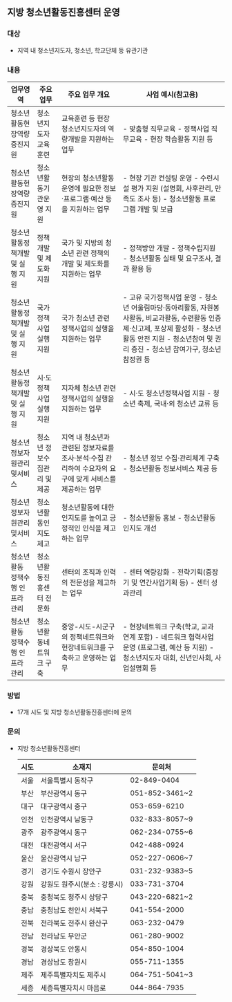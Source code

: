 ## 지방 청소년활동진흥센터 운영

### 대상
- 지역 내 청소년지도자, 청소년, 학교단체 등 유관기관

### 내용
| 업무영역 | 주요 업무 | 주요 업무 개요 | 사업 예시(참고용) |
|----------|----------|----------------|-----------------|
| 청소년활동현장역량증진지원 | 청소년지도자교육훈련 | 교육훈련 등 현장 청소년지도자의 역량개발을 지원하는 업무 | - 맞춤형 직무교육 - 정책사업 직무교육 - 현장 학습활동 지원 등 |
| 청소년활동현장역량증진지원 | 청소년활동기관운영 지원 | 현장의 청소년활동 운영에 필요한 정보·프로그램·예산 등을 지원하는 업무 | - 현장 기관 컨설팅 운영 - 수련시설 평가 지원 (설명회, 사후관리, 만족도 조사 등) - 청소년활동 프로그램 개발 및 보급 |
| 청소년활동정책개발 및 실행 지원 | 정책개발 및 제도화 지원 | 국가 및 지방의 청소년 관련 정책의 개발 및 제도화를 지원하는 업무 | - 정책방안 개발 - 정책수립지원 - 청소년활동 실태 및 요구조사, 결과 활용 등 |
| 청소년활동정책개발 및 실행 지원 | 국가 정책사업실행 지원 | 국가 청소년 관련 정책사업의 실행을 지원하는 업무 | - 고유 국가정책사업 운영 - 청소년 어울림마당·동아리활동, 자원봉사활동, 비교과활동, 수련활동 인증제·신고제, 포상제 활성화 - 청소년활동 안전 지원 - 청소년참여 및 권리 증진 - 청소년 참여가구, 청소년참정권 등 |
| 청소년활동정책개발 및 실행 지원 | 시·도 정책사업 실행지원 | 지자체 청소년 관련 정책사업의 실행을 지원하는 업무 | - 시·도 청소년정책사업 지원 - 청소년 축제, 국내·외 청소년 교류 등 |
| 청소년정보자원관리및서비스 | 청소년 정보수집관리 및 제공 | 지역 내 청소년과 관련된 정보자료를 조사·분석·수집 관리하여 수요자의 요구에 맞게 서비스를 제공하는 업무 | - 청소년 정보 수집·관리체계 구축 - 청소년활동 정보서비스 제공 등 |
| 청소년정보자원관리및서비스 | 청소년활동인지도 제고 | 청소년활동에 대한 인지도를 높이고 긍정적인 인식을 제고하는 업무 | - 청소년활동 홍보 - 청소년활동 인지도 개선 |
| 청소년활동 정책수행 인프라 관리 | 청소년활동진흥센터 전문화 | 센터의 조직과 인력의 전문성을 제고하는 업무 | - 센터 역량강화 - 전략기획(중장기 및 연간사업기획 등) - 센터 성과관리 |
| 청소년활동 정책수행 인프라 관리 | 청소년활동네트워크 구축 | 중앙-시도-시군구의 정책네트워크와 현장네트워크를 구축하고 운영하는 업무 | - 현장네트워크 구축(학교, 교과 연계 포함) - 네트워크 협력사업 운영 (프로그램, 예산 등 지원) - 청소년지도자 대회, 신년인사회, 사업설명회 등 |

### 방법
- 17개 시도 및 지방 청소년활동진흥센터에 문의

### 문의
  - 지방 청소년활동진흥센터

    | 시도 | 소재지 | 문의처 |
    |------|--------|--------|
    | 서울 | 서울특별시 동작구 | 02-849-0404 |
    | 부산 | 부산광역시 동구 | 051-852-3461~2 |
    | 대구 | 대구광역시 중구 | 053-659-6210 |
    | 인천 | 인천광역시 남동구 | 032-833-8057~9 |
    | 광주 | 광주광역시 동구 | 062-234-0755~6 |
    | 대전 | 대전광역시 서구 | 042-488-0924 |
    | 울산 | 울산광역시 남구 | 052-227-0606~7 |
    | 경기 | 경기도 수원시 장안구 | 031-232-9383~5 |
    | 강원 | 강원도 원주시(분소 : 강릉시) | 033-731-3704 |
    | 충북 | 충청북도 청주시 상당구 | 043-220-6821~2 |
    | 충남 | 충청남도 천안시 서북구 | 041-554-2000 |
    | 전북 | 전라북도 전주시 완산구 | 063-232-0479 |
    | 전남 | 전라남도 무안군 | 061-280-9002 |
    | 경북 | 경상북도 안동시 | 054-850-1004 |
    | 경남 | 경상남도 창원시 | 055-711-1355 |
    | 제주 | 제주특별자치도 제주시 | 064-751-5041~3 |
    | 세종 | 세종특별자치시 마음로 | 044-864-7935 |

